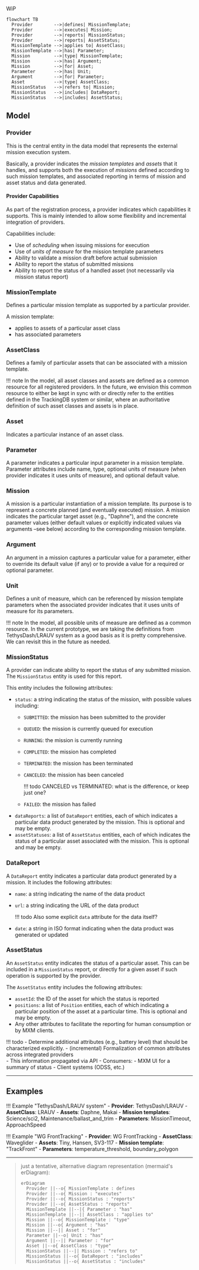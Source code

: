 [//]: # (hmm mermaid's erDiagram is not very nice)

WiP

```mermaid
flowchart TB
  Provider        -->|defines| MissionTemplate;
  Provider        -->|executes| Mission;
  Provider        -->|reports| MissionStatus;
  Provider        -->|reports| AssetStatus;
  MissionTemplate -->|applies to| AssetClass;
  MissionTemplate -->|has| Parameter;
  Mission         -->|type| MissionTemplate;
  Mission         -->|has| Argument;
  Mission         -->|for| Asset;
  Parameter       -->|has| Unit;
  Argument        -->|for| Parameter;
  Asset           -->|type| AssetClass;
  MissionStatus   -->|refers to| Mission;
  MissionStatus   -->|includes| DataReport;
  MissionStatus   -->|includes| AssetStatus;
```

## Model

### Provider

This is the central entity in the data model that represents the external
mission execution system.

Basically, a provider indicates the _mission templates_ and _assets_ that it handles,
and supports both the execution of _missions_ defined according to such mission templates,
and associated reporting in terms of mission and asset status and data generated.

#### Provider Capabilities

As part of the registration process, a provider indicates which capabilities it supports.
This is mainly intended to allow some flexibility and incremental integration of providers.

Capabilities include:

- Use of _scheduling_ when issuing missions for execution
- Use of _units of measure_ for the mission template parameters 
- Ability to validate a mission draft before actual submission
- Ability to report the status of submitted missions
- Ability to report the status of a handled asset (not necessarily via mission status report)


### MissionTemplate

Defines a particular mission template as supported by a particular provider.

A mission template:

- applies to assets of a particular asset class
- has associated parameters

### AssetClass

Defines a family of particular assets that can be associated with a mission template.

!!! note
    In the model, all asset classes and assets are defined as a common resource for all registered providers.
    In the future, we envision this common resource to either be kept in sync with or 
    directly refer to the entities defined in the TrackingDB system or similar,
    where an authoritative definition of such asset classes and assets is in place.


### Asset

Indicates a particular instance of an asset class.

### Parameter

A parameter indicates a particular input parameter in a mission template. Parameter attributes include name, type,
optional units of measure (when provider indicates it uses units of measure), and optional default value.

### Mission

A mission is a particular instantiation of a mission template. Its purpose is to represent a concrete planned (and
eventually executed) mission. A mission indicates the particular target asset (e.g., "Daphne"), and the concrete
parameter values (either default values or explicitly indicated values via arguments –see below) according to the
corresponding mission template.

### Argument

An argument in a mission captures a particular value for a parameter, either to override its default value (if any) or
to provide a value for a required or optional parameter.

### Unit

Defines a unit of measure, which can be referenced by mission template parameters when the associated
provider indicates that it uses units of measure for its parameters.

!!! note
    In the model, all possible units of measure are defined as a common resource.
    In the current prototype, we are taking the definitions from TethysDash/LRAUV system
    as a good basis as it is pretty comprehensive. We can revisit this in the future as needed.

### MissionStatus

A provider can indicate ability to report the status of any submitted mission.
The `MissionStatus` entity is used for this report.

This entity includes the following attributes:

- `status`: a string indicating the status of the mission, with possible values including:
    - `SUBMITTED`: the mission has been submitted to the provider
    - `QUEUED`: the mission is currently queued for execution
    - `RUNNING`: the mission is currently running
    - `COMPLETED`: the mission has completed
    - `TERMINATED`: the mission has been terminated
    - `CANCELED`: the mission has been canceled
      
        !!! todo
            CANCELED vs TERMINATED: what is the difference, or keep just one?

    - `FAILED`: the mission has failed
- `dataReports`: a list of `DataReport` entities, each of which indicates a particular data product
  generated by the mission. This is optional and may be empty.
- `assetStatuses`: a list of `AssetStatus` entities, each of which indicates the status of a particular
  asset associated with the mission. This is optional and may be empty.

### DataReport

A `DataReport` entity indicates a particular data product generated by a mission. It includes the following attributes:

- `name`: a string indicating the name of the data product
- `url`: a string indicating the URL of the data product
      
    !!! todo
        Also some explicit `data` attribute for the data itself?

- `date`: a string in ISO format indicating when the data product was generated or updated


### AssetStatus

An `AssetStatus` entity indicates the status of a particular asset.
This can be included in a `MissionStatus` report, or directly for a given asset
if such operation is supported by the provider.

The `AssetStatus` entity includes the following attributes:

- `assetId`: the ID of the asset for which the status is reported
- `positions`: a list of `Position` entities, each of which indicating a particular position of the asset
  at a particular time. This is optional and may be empty.
- Any other attributes to facilitate the reporting for human consumption or by MXM clients.

!!! todo
    - Determine additional attributes (e.g., battery level) that should be characterized explicitly.
    - (incremental) Formalization of common attributes across integrated providers  
    - This information propagated via API 
    - Consumers:
        - MXM UI for a summary of status
        - Client systems (ODSS, etc.)

---

## Examples

!!! Example "TethysDash/LRAUV system"
    - **Provider**: TethysDash/LRAUV
    - **AssetClass**: LRAUV
    - **Assets**: Daphne, Makai
    - **Mission templates**: Science/sci2, Maintenance/ballast_and_trim
    - **Parameters**: MissionTimeout, ApproachSpeed

!!! Example "WG FrontTracking"
    - **Provider**: WG FrontTracking
    - **AssetClass**: Waveglider
    - **Assets**: Tiny, Hansen, SV3-117
    - **Mission template**: "TrackFront"
    - **Parameters**: temperature_threshold, boundary_polygon

---

> just a tentative, alternative diagram representation (mermaid's erDiagram):
> 
> ```mermaid
> erDiagram
>   Provider ||--o{ MissionTemplate : defines
>   Provider ||--o{ Mission : "executes"
>   Provider ||--o{ MissionStatus : "reports"
>   Provider ||--o{ AssetStatus : "reports"
>   MissionTemplate ||--|{ Parameter : "has"
>   MissionTemplate ||--|| AssetClass : "applies to"
>   Mission ||--o{ MissionTemplate : "type"
>   Mission ||--o{ Argument : "has"
>   Mission ||--|| Asset : "for"
>   Parameter ||--o| Unit : "has"
>   Argument ||--|| Parameter : "for"
>   Asset ||--o{ AssetClass : "type"
>   MissionStatus ||--|| Mission : "refers to"
>   MissionStatus ||--o{ DataReport : "includes"
>   MissionStatus ||--o{ AssetStatus : "includes"
> ```
